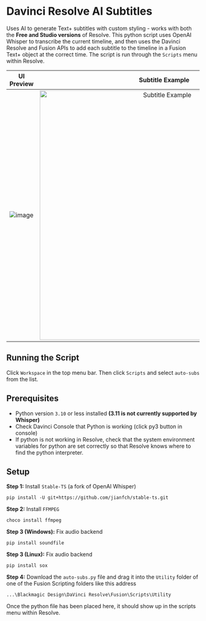 # Davinci Resolve AI Subtitles
Uses AI to generate Text+ subtitles with custom styling - works with both the **Free and Studio versions** of Resolve. This python script uses OpenAI Whisper to transcribe the current timeline, and then uses the Davinci Resolve and Fusion APIs to add each subtitle to the timeline in a Fusion Text+ object at the correct time. The script is run through the `Scripts` menu within Resolve.

UI Preview             |  Subtitle Example
:-------------------------:|:-------------------------:
![image](https://github.com/tmoroney/auto-subs/assets/72154813/03186165-73c2-476f-b0a2-56c01b601660) |  <img alt="Subtitle Example" src="https://github.com/tmoroney/auto-subs/assets/72154813/28553dc3-bd4f-4866-9083-1df5cd21aeaf" width="650">


## Running the Script

Click `Workspace` in the top menu bar. Then click `Scripts` and select `auto-subs` from the list.

## Prerequisites
- Python version `3.10` or less installed **(3.11 is not currently supported by Whisper)**
- Check Davinci Console that Python is working (click py3 button in console)
- If python is not working in Resolve, check that the system environment variables for python are set correctly so that Resolve knows where to find the python interpreter.

## Setup

**Step 1:** Install `Stable-TS` (a fork of OpenAI Whisper)

    pip install -U git+https://github.com/jianfch/stable-ts.git

**Step 2:** Install `FFMPEG`

    choco install ffmpeg

**Step 3 (Windows):** Fix audio backend

    pip install soundfile 
    
**Step 3 (Linux):** Fix audio backend
  
    pip install sox
    
**Step 4:** Download the `auto-subs.py` file and drag it into the `Utility` folder of one of the Fusion Scripting folders like this address
  
    ...\Blackmagic Design\DaVinci Resolve\Fusion\Scripts\Utility

Once the python file has been placed here, it should show up in the scripts menu within Resolve.
   
